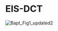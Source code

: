 # EIS-DCT

![Bapt_Fig1_updated2](https://github.com/ciuccislab/EIS-DCT/assets/57649983/2ed52153-7ded-47bf-999d-38c25d19778a)
